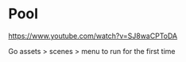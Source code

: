 # Pool

https://www.youtube.com/watch?v=SJ8waCPToDA

Go assets > scenes > menu to run for the first time 
